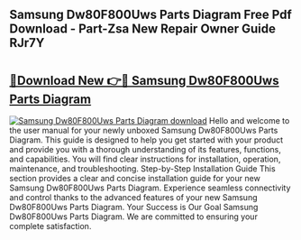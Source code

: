 ## Samsung Dw80F800Uws Parts Diagram Free Pdf Download - Part-Zsa New Repair Owner Guide RJr7Y

# <h2><a href="http://dfr6lez.blite.top/?on=Samsung+Dw80F800Uws+Parts+Diagram">🔗Download New 👉🔴 Samsung Dw80F800Uws Parts Diagram</a></h2>

[![Samsung Dw80F800Uws Parts Diagram download](https://i.imgur.com/lujVjoI.png)](http://dfr6lez.blite.top/?on=Samsung+Dw80F800Uws+Parts+Diagram)
Hello and welcome to the user manual for your newly unboxed Samsung Dw80F800Uws Parts Diagram. This guide is designed to help you get started with your product and provide you with a thorough understanding of its features, functions, and capabilities. You will find clear instructions for installation, operation, maintenance, and troubleshooting. Step-by-Step Installation Guide This section provides a clear and concise installation guide for your new Samsung Dw80F800Uws Parts Diagram. Experience seamless connectivity and control thanks to the advanced features of your new Samsung Dw80F800Uws Parts Diagram. Your Success is Our Goal Samsung Dw80F800Uws Parts Diagram. We are committed to ensuring your complete satisfaction.
